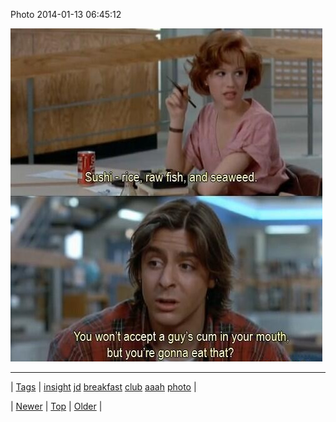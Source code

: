 <!--
title: Photo 2014-01-13 06
date: 2020-06-28T15:27:00.247Z
tags: insight, jd, breakfast, club, aaah, photo
-->


Photo 2014-01-13 06:45:12

![](73185511871-0.jpg)

<!--BOTTOM-POST-NAVIGATION-->
---

| [Tags](tags.md) | [insight](tag-insight.md) [jd](tag-jd.md) [breakfast](tag-breakfast.md) [club](tag-club.md) [aaah](tag-aaah.md) [photo](tag-photo.md) |

| [Newer](73154916870.md) | [Top](index.md) | [Older](73185728523.md) |